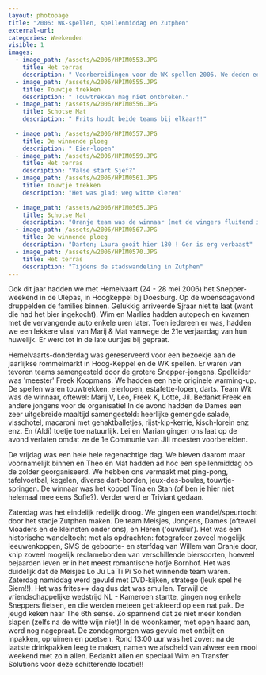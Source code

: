 ```yaml
---
layout: photopage
title: "2006: WK-spellen, spellenmiddag en Zutphen"
external-url:
categories: Weekenden
visible: 1
images:
  - image_path: /assets/w2006/HPIM0553.JPG
    title: Het terras
    description: " Voorbereidingen voor de WK spellen 2006. We deden een hele originele warming-up!" 
  - image_path: /assets/w2006/HPIM0555.JPG
    title: Touwtje trekken
    description: " Touwtrekken mag niet ontbreken."
  - image_path: /assets/w2006/HPIM0556.JPG
    title: Schotse Mat
    description: " Frits houdt beide teams bij elkaar!!"
    
  - image_path: /assets/w2006/HPIM0557.JPG
    title: De winnende ploeg
    description: " Eier-lopen"
  - image_path: /assets/w2006/HPIM0559.JPG
    title: Het terras
    description: "Valse start Sjef?" 
  - image_path: /assets/w2006/HPIM0561.JPG
    title: Touwtje trekken
    description: "Het was glad; weg witte kleren"
    
  - image_path: /assets/w2006/HPIM0565.JPG
    title: Schotse Mat
    description: "Oranje team was de winnaar (met de vingers fluitend in de neusgaten, he Wim)"
  - image_path: /assets/w2006/HPIM0567.JPG
    title: De winnende ploeg
    description: "Darten; Laura gooit hier 180 ! Ger is erg verbaast"
  - image_path: /assets/w2006/HPIM0570.JPG
    title: Het terras
    description: "Tijdens de stadswandeling in Zutphen" 
---
```


Ook dit jaar hadden we met Hemelvaart (24 - 28 mei 2006) het Snepper-weekend in de Ulepas, in Hoogkeppel bij Doesburg.
Op de woensdagavond druppelden de families binnen. Gelukkig arriveerde Sjraar niet te laat (want die had het bier ingekocht).
Wim en Marlies hadden autopech en kwamen met de vervangende auto enkele uren later.
Toen iedereen er was, hadden we een lekkere vlaai van Marij & Mat vanwege de 21e verjaardag van hun huwelijk.
Er werd tot in de late uurtjes bij gepraat.

Hemelvaarts-donderdag was gereserveerd voor een bezoekje aan de jaarlijkse rommelmarkt in Hoog-Keppel en de WK spellen. Er waren van tevoren teams samengesteld door de grotere Snepper-jongens. Spelleider was 'meester' Freek Koopmans. We hadden een hele originele warming-up. De spellen waren touwtrekken, eierlopen, estafette-lopen, darts. Team Wit was de winnaar, oftewel: Marij V, Leo, Freek K, Lotte, Jil.
Bedankt Freek en andere jongens voor de organisatie!
In de avond hadden de Dames een zeer uitgebreide maaltijd samengesteld: heerlijke gemengde salade, visschotel, macaroni met gehaktballetjes, rijst-kip-kerrie, kisch-lorein enz enz. En (Aldi) toetje toe natuurlijk.
Lei en Marian gingen ons laat op de avond verlaten omdat ze de 1e Communie van Jill moesten voorbereiden.

De vrijdag was een hele hele regenachtige dag. We bleven daarom maar voornamelijk binnen en Theo en Mat hadden ad hoc een spellenmiddag op de zolder georganiseerd. We hebben ons vermaakt met ping-pong, tafelvoetbal, kegelen, diverse dart-borden, jeux-des-boules, touwtje-springen. De winnaar was het koppel Tina en Stan (of ben je hier niet helemaal mee eens Sofie?).
Verder werd er Triviant gedaan.

Zaterdag was het eindelijk redelijk droog. We gingen een wandel/speurtocht door het stadje Zutphen maken. De team Meisjes, Jongens, Dames (oftewel Moaders en de kleinsten onder ons), en Heren ('ouwelui'). Het was een historische wandeltocht met als opdrachten: fotografeer zoveel mogelijk leeuwenkoppen, SMS de geboorte- en sterfdag van Willem van Oranje door, knip zoveel mogelijk reclameborden van verschillende biersoorten, hoeveel bejaarden leven er in het meest romantische hofje Bornhof.  Het was duidelijk dat de Meisjes Lo Ju La Ti Pi So het winnende team waren.
Zaterdag namiddag werd gevuld met DVD-kijken, stratego (leuk spel he Siem!!). Het was frites++ dag dus dat was smullen.
Terwijl de vriendschappelijke wedstrijd NL - Kameroen startte, gingen nog enkele Sneppers fietsen, en die werden meteen getrakteerd op een nat pak.
De jeugd keken naar The 6th sense. Zo spannend dat ze niet meer konden slapen (zelfs na de witte wijn niet)!
In de woonkamer, met open haard aan, werd nog nagepraat.
De zondagmorgen was gevuld met ontbijt en inpakken, opruimen en poetsen. Rond 13:00 uur was het zover: na de laatste drinkpakken leeg te maken, namen we afscheid van alweer een mooi weekend met zo'n allen. Bedankt allen en speciaal Wim en Transfer Solutions voor deze schitterende locatie!!

